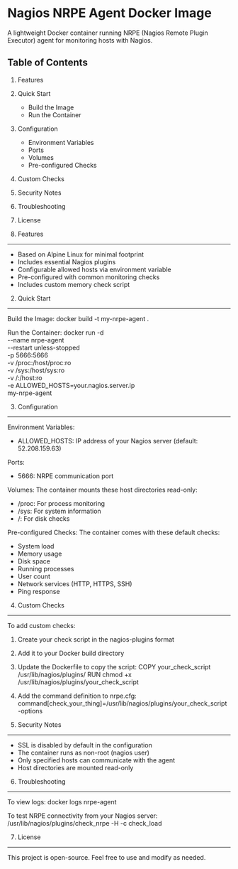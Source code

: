 Nagios NRPE Agent Docker Image
=============================

A lightweight Docker container running NRPE (Nagios Remote Plugin Executor) agent for monitoring hosts with Nagios.

Table of Contents
-----------------
1. Features
2. Quick Start
   - Build the Image
   - Run the Container
3. Configuration
   - Environment Variables
   - Ports
   - Volumes
   - Pre-configured Checks
4. Custom Checks
5. Security Notes
6. Troubleshooting
7. License

1. Features
-----------
- Based on Alpine Linux for minimal footprint
- Includes essential Nagios plugins
- Configurable allowed hosts via environment variable
- Pre-configured with common monitoring checks
- Includes custom memory check script

2. Quick Start
--------------

Build the Image:
docker build -t my-nrpe-agent .

Run the Container:
docker run -d \
  --name nrpe-agent \
  --restart unless-stopped \
  -p 5666:5666 \
  -v /proc:/host/proc:ro \
  -v /sys:/host/sys:ro \
  -v /:/host:ro \
  -e ALLOWED_HOSTS=your.nagios.server.ip \
  my-nrpe-agent

3. Configuration
---------------

Environment Variables:
- ALLOWED_HOSTS: IP address of your Nagios server (default: 52.208.159.63)

Ports:
- 5666: NRPE communication port

Volumes:
The container mounts these host directories read-only:
- /proc: For process monitoring
- /sys: For system information
- /: For disk checks

Pre-configured Checks:
The container comes with these default checks:
- System load
- Memory usage
- Disk space
- Running processes
- User count
- Network services (HTTP, HTTPS, SSH)
- Ping response

4. Custom Checks
----------------
To add custom checks:
1. Create your check script in the nagios-plugins format
2. Add it to your Docker build directory
3. Update the Dockerfile to copy the script:
   COPY your_check_script /usr/lib/nagios/plugins/
   RUN chmod +x /usr/lib/nagios/plugins/your_check_script
4. Add the command definition to nrpe.cfg:
   command[check_your_thing]=/usr/lib/nagios/plugins/your_check_script -options

5. Security Notes
----------------
- SSL is disabled by default in the configuration
- The container runs as non-root (nagios user)
- Only specified hosts can communicate with the agent
- Host directories are mounted read-only

6. Troubleshooting
-----------------
To view logs:
docker logs nrpe-agent

To test NRPE connectivity from your Nagios server:
/usr/lib/nagios/plugins/check_nrpe -H <agent-ip> -c check_load

7. License
---------
This project is open-source. Feel free to use and modify as needed.

